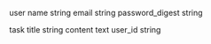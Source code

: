 user
  name string
  email string
  password_digest string

task
  title string
  content text
  user_id string
